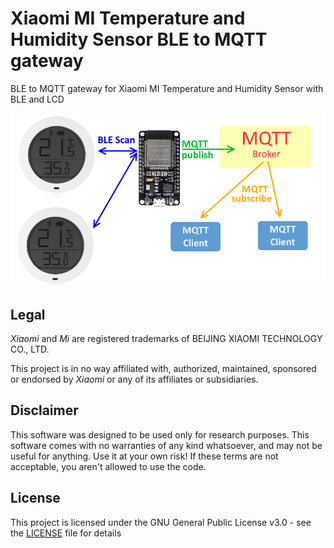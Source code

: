 # Xiaomi MI Temperature and Humidity Sensor BLE to MQTT gateway
BLE to MQTT gateway for Xiaomi MI Temperature and Humidity Sensor with BLE and LCD

![Schema](/schema.png "Schema")

## Legal

*Xiaomi* and *Mi* are registered trademarks of BEIJING XIAOMI TECHNOLOGY CO., LTD.

This project is in no way affiliated with, authorized, maintained, sponsored or endorsed by *Xiaomi* or any of its affiliates or subsidiaries.

## Disclaimer

This software was designed to be used only for research purposes. This software comes with no warranties of any kind whatsoever,
and may not be useful for anything. Use it at your own risk! If these terms are not acceptable, you aren't allowed to use the code.

## License

This project is licensed under the GNU General Public License v3.0 - see the [LICENSE](LICENSE) file for details
